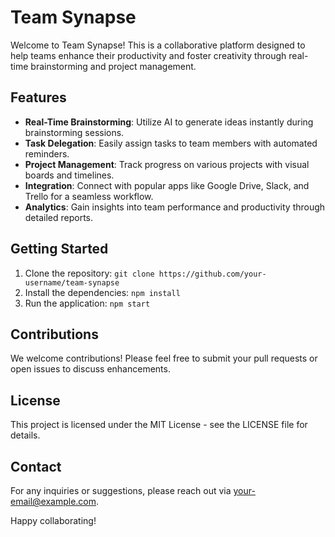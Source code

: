 # Team Synapse

Welcome to Team Synapse! This is a collaborative platform designed to help teams enhance their productivity and foster creativity through real-time brainstorming and project management.

## Features
- **Real-Time Brainstorming**: Utilize AI to generate ideas instantly during brainstorming sessions.
- **Task Delegation**: Easily assign tasks to team members with automated reminders.
- **Project Management**: Track progress on various projects with visual boards and timelines.
- **Integration**: Connect with popular apps like Google Drive, Slack, and Trello for a seamless workflow.
- **Analytics**: Gain insights into team performance and productivity through detailed reports.

## Getting Started
1. Clone the repository: `git clone https://github.com/your-username/team-synapse`
2. Install the dependencies: `npm install`
3. Run the application: `npm start`

## Contributions
We welcome contributions! Please feel free to submit your pull requests or open issues to discuss enhancements.

## License
This project is licensed under the MIT License - see the LICENSE file for details.

## Contact
For any inquiries or suggestions, please reach out via [your-email@example.com](mailto:your-email@example.com).

Happy collaborating!